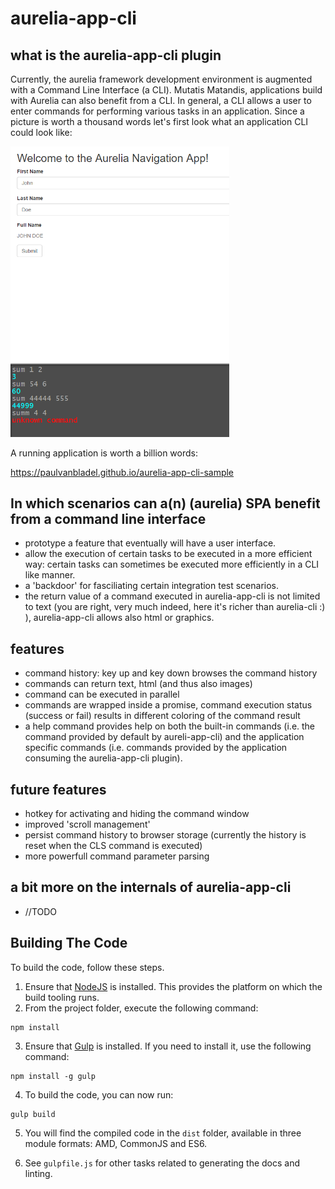 # aurelia-app-cli

## what is the aurelia-app-cli plugin

Currently, the aurelia framework development environment is augmented with a Command Line Interface (a CLI). Mutatis Matandis, applications build with Aurelia can also benefit from a CLI. In general, a CLI allows a user to enter commands for performing various tasks in an application. Since a picture is worth a thousand words let's first look what an application CLI could look like:

<img src="./pics/cli.png"  width="350">

A running application is worth a billion words:

https://paulvanbladel.github.io/aurelia-app-cli-sample

## In which scenarios can a(n) (aurelia) SPA benefit from a command line interface

* prototype a feature that eventually will have a user interface.
* allow the execution of certain tasks to be executed in a more efficient way: certain tasks can sometimes be executed more efficiently in a CLI like manner.
* a 'backdoor' for fasciliating certain integration test scenarios.
* the return value of a command executed in aurelia-app-cli is not limited to text (you are right, very much indeed, here it's richer than aurelia-cli :) ), aurelia-app-cli allows also html or graphics.

## features

* command history: key up and key down browses the command history
* commands can return text, html (and thus also images)
* command can be executed in parallel
* commands are wrapped inside a promise, command execution status (success or fail) results in different coloring of the command result
* a help command provides help on both the built-in commands (i.e. the command provided by default by aureli-app-cli) and the application specific commands (i.e. commands provided by the application consuming the aurelia-app-cli plugin).

## future features
* hotkey for activating and hiding the command window
* improved 'scroll management'
* persist command history to browser storage (currently the history is reset when the CLS command is executed)
* more powerfull command parameter parsing

## a bit more on the internals of aurelia-app-cli
* //TODO

## Building The Code

To build the code, follow these steps.

1. Ensure that [NodeJS](http://nodejs.org/) is installed. This provides the platform on which the build tooling runs.
2. From the project folder, execute the following command:

  ```shell
  npm install
  ```
3. Ensure that [Gulp](http://gulpjs.com/) is installed. If you need to install it, use the following command:

  ```shell
  npm install -g gulp
  ```
4. To build the code, you can now run:

  ```shell
  gulp build
  ```
5. You will find the compiled code in the `dist` folder, available in three module formats: AMD, CommonJS and ES6.

6. See `gulpfile.js` for other tasks related to generating the docs and linting.

